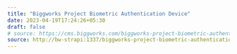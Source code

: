 ```yaml
---
title: "Biggworks Project Biometric Authentication Device"
date: 2023-04-19T17:24:26+05:30
draft: false
# source: https://cms.biggworks.com/biggworks-project-biometric-authentication-device
source: http://bw-strapi:1337/biggworks-project-biometric-authentication-device
---
```


